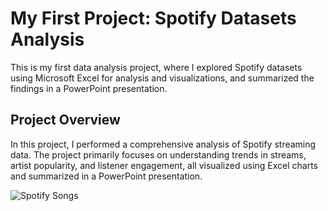 # My First Project: Spotify Datasets Analysis

This is my first data analysis project, where I explored Spotify datasets using Microsoft Excel for analysis and visualizations, and summarized the findings in a PowerPoint presentation.

## Project Overview
In this project, I performed a comprehensive analysis of Spotify streaming data. The project primarily focuses on understanding trends in streams, artist popularity, and listener engagement, all visualized using Excel charts and summarized in a PowerPoint presentation.

![Spotify Songs](https://www.cnet.com/a/img/resize/c3c3a5ebfb7054ad3ccd33a6f7141088c13c034a/hub/2022/12/05/84e5f939-0195-4da5-877c-ae379e098c20/screenshot-691.png?auto=webp&width=1200)
